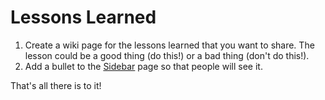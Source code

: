 # Lessons Learned #

  1. Create a wiki page for the lessons learned that you want to share.  The lesson could be a good thing (do this!) or a bad thing (don't do this!).
  1. Add a bullet to the [Sidebar](Sidebar.md) page so that people will see it.

That's all there is to it!